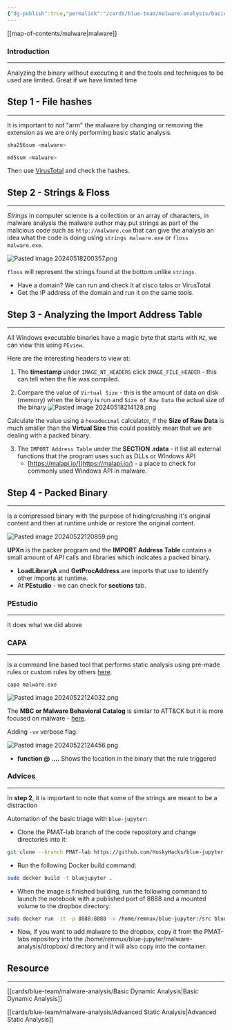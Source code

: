 ```yaml
---
{"dg-publish":true,"permalink":"/cards/blue-team/malware-analysis/basic-static-analysis/","tags":["malware"]}
---
```


[[map-of-contents/malware\|malware]] 
### Introduction 
---
Analyzing the binary without executing it and the tools and techniques to be used are limited. Great if we have limited time
## Step 1 - File hashes
---
It is important to not "arm" the malware by changing or removing the extension as we are only performing basic static analysis.

```C
sha256sum <malware>
```

```C
md5sum <malware>
```

Then use [VirusTotal](virustotal.com) and check the hashes.
 
## Step 2 - Strings & Floss
---
_Strings_ in computer science is a collection or an array of characters, in malware analysis the malware author may put strings as part of the malicious code such as `http://malware.com` that can give the analysis an idea what the code is doing using `strings malware.exe` or `floss malware.exe`.

![Pasted image 20240518200357.png](/img/user/cards/blue-team/malware-analysis/images/Pasted%20image%2020240518200357.png)

`floss` will represent the strings found at the bottom unlike `strings`.
- Have a domain? We can run and check it at cisco talos or VirusTotal
- Get the IP address of the domain and run it on the same tools.

## Step 3 - Analyzing the Import Address Table
---
All Windows executable binaries have a magic byte that starts with `MZ`, we can view this using `PEview`.

Here are the interesting headers to view at:

1. The **timestamp** under `IMAGE_NT_HEADERS` click `IMAGE_FILE_HEADER` - this can tell when the file was compiled.

2. Compare the value of `Virtual Size` - this is the amount of data on disk (memory) when the binary is run and `Size of Raw Data` the actual size of the binary
![Pasted image 20240518214128.png](/img/user/cards/blue-team/malware-analysis/images/Pasted%20image%2020240518214128.png)

Calculate the value using a `hexadecimal` calculator, if the **Size of Raw Data** is much smaller than the **Virtual Size** this could possibly mean that we are dealing with a packed binary.

3. The `IMPORT Address Table` under the **SECTION .rdata** - it list all external functions that the program uses such as DLLs or Windows API
	- [https://malapi.io/](https://malapi.io/) - a place to check for commonly used Windows API in malware.

## Step 4 - Packed Binary
---
Is a compressed binary with the purpose of hiding/crushing it's original content and then at runtime unhide or restore the original content.

![Pasted image 20240522120859.png](/img/user/cards/blue-team/malware-analysis/images/Pasted%20image%2020240522120859.png)

**UPXn** is the packer program and the **IMPORT Address Table** contains a small amount of API calls and libraries which indicates a packed binary.

- **LoadLibraryA** and **GetProcAddress** are imports that use to identify other imports at runtime.
- At **PEstudio** - we can check for **sections** tab.

### PEstudio 
---
It does what we did above
### CAPA 
---
Is a command line based tool that performs static analysis using pre-made rules or custom rules by others [here](https://github.com/mandiant/capa-rules).

```
capa malware.exe
```

![Pasted image 20240522124032.png](/img/user/cards/blue-team/malware-analysis/images/Pasted%20image%2020240522124032.png)

The **MBC or Malware Behavioral Catalog** is similar to ATT&CK but it is more focused on malware  - [here](https://github.com/MBCProject/mbc-markdown#malware-objective-descriptions).

Adding `-vv` verbose flag:

![Pasted image 20240522124456.png](/img/user/cards/blue-team/malware-analysis/images/Pasted%20image%2020240522124456.png)

- **function @ ....** Shows the location in the binary that the rule triggered 
### Advices
---
In **step 2**, it is important to note that some of the strings are meant to be a distraction

Automation of the basic triage with `blue-jupyter`:

- Clone the PMAT-lab branch of the code repository and change directories into it:

```bash
git clone --branch PMAT-lab https://github.com/HuskyHacks/blue-jupyter.git && cd blue-jupyter
```

- Run the following Docker build command:

```bash
sudo docker build -t bluejupyter .
```

- When the image is finished building, run the following command to launch the notebook with a published port of 8888 and a mounted volume to the dropbox directory:

```bash
sudo docker run -it -p 8888:8888 -v /home/remnux/blue-jupyter:/src bluejupyter
```

- Now, if you want to add malware to the dropbox, copy it from the PMAT-labs repository into the /home/remnux/blue-jupyter/malware-analysis/dropbox/ directory and it will also copy into the container.




## Resource
---
[[cards/blue-team/malware-analysis/Basic Dynamic Analysis\|Basic Dynamic Analysis]]

[[cards/blue-team/malware-analysis/Advanced Static Analysis\|Advanced Static Analysis]]
